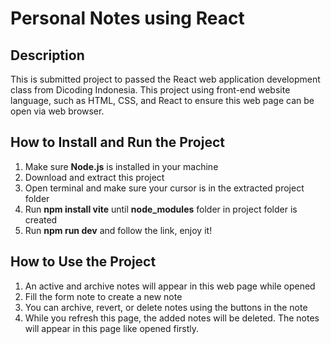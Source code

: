 # Personal Notes using React
## Description
This is submitted project to passed the React web application development class from Dicoding Indonesia. This project using front-end website language, such as HTML, CSS, and React to ensure this web page can be open via web browser.

## How to Install and Run the Project
1. Make sure **Node.js** is installed in your machine
2. Download and extract this project
3. Open terminal and make sure your cursor is in the extracted project folder
4. Run **npm install vite** until **node_modules** folder in project folder is created
5. Run **npm run dev** and follow the link, enjoy it!

## How to Use the Project
1. An active and archive notes will appear in this web page while opened
2. Fill the form note to create a new note
3. You can archive, revert, or delete notes using the buttons in the note
4. While you refresh this page, the added notes will be deleted. The notes will appear in this page like opened firstly.
